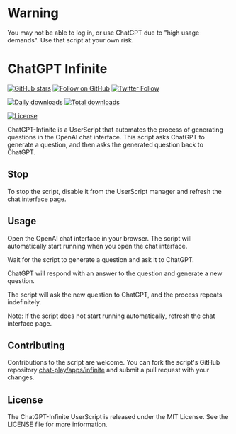 <h1>Warning</h1>
<p>You may not be able to log in, or use ChatGPT due to "high usage demands". Use that script at your own risk.</p>

# ChatGPT Infinite

[![GitHub stars](https://img.shields.io/github/stars/mefengl/chat-play?style=social)](https://github.com/mefengl/chat-play)
[![Follow on GitHub](https://img.shields.io/github/followers/mefengl?label=Follow%20%40mefengl&style=social)](https://github.com/mefengl)
[![Twitter Follow](https://img.shields.io/twitter/follow/mefengl?style=social)](https://twitter.com/mefengl)

[![Daily downloads](https://img.shields.io/greasyfork/dd/462407)](https://greasyfork.org/zh-CN/scripts/462407-chatgpt-infinite/stats)
[![Total downloads](https://img.shields.io/greasyfork/dt/462407)](https://greasyfork.org/zh-CN/scripts/462407-chatgpt-infinite/stats)

[![License](https://img.shields.io/greasyfork/l/462407?color=&label=License)](https://opensource.org/licenses/MIT)

ChatGPT-Infinite is a UserScript that automates the process of generating questions in the OpenAI chat interface. This script asks ChatGPT to generate a question, and then asks the generated question back to ChatGPT.

## Stop

To stop the script, disable it from the UserScript manager and refresh the chat interface page.

## Usage
Open the OpenAI chat interface in your browser.
The script will automatically start running when you open the chat interface.

Wait for the script to generate a question and ask it to ChatGPT.

ChatGPT will respond with an answer to the question and generate a new question.

The script will ask the new question to ChatGPT, and the process repeats indefinitely.

Note: If the script does not start running automatically, refresh the chat interface page.

## Contributing
Contributions to the script are welcome. You can fork the script's GitHub repository [chat-play/apps/infinite](https://github.com/mefengl/chat-play) and submit a pull request with your changes.

## License
The ChatGPT-Infinite UserScript is released under the MIT License. See the LICENSE file for more information.
